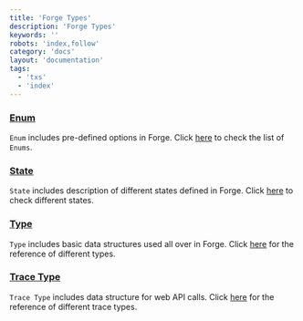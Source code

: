 ```yaml
---
title: 'Forge Types'
description: 'Forge Types'
keywords: ''
robots: 'index,follow'
category: 'docs'
layout: 'documentation'
tags:
  - 'txs'
  - 'index'
---
```


### [Enum](./enum)

`Enum` includes pre-defined options in Forge. Click [here](./enum) to check the list of `Enums`.

### [State](./state)

`State` includes description of different states defined in Forge. Click [here](./enum) to check different states.

### [Type](./type)

`Type` includes basic data structures used all over in Forge. Click [here](./type) for the reference of different types.

### [Trace Type](./trace_type)

`Trace Type` includes data structure for web API calls. Click [here](./trace_type) for the reference of different trace types.
